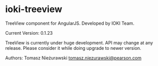 ioki-treeview
=============

TreeView component for AngularJS. Developed by IOKI Team.

Current Version: 0.1.23

TreeView is currently under huge development. API may change at any release. Please consider it while doing upgrade to newer version.

Authors:
Tomasz Nieżurawski <tomasz.niezurawski@pearson.com>